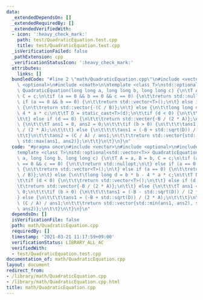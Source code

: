 ```yaml
---
data:
  _extendedDependsOn: []
  _extendedRequiredBy: []
  _extendedVerifiedWith:
  - icon: ':heavy_check_mark:'
    path: test/QuadraticEquation.test.cpp
    title: test/QuadraticEquation.test.cpp
  _isVerificationFailed: false
  _pathExtension: cpp
  _verificationStatusIcon: ':heavy_check_mark:'
  attributes:
    links: []
  bundledCode: "#line 2 \"math/QuadraticEquation.cpp\"\n#include <vector>\n#include\
    \ <optional>\n#include <cmath>\n\ntemplate <class T>\nstd::optional<std::vector<T>>\
    \ QuadraticEquation(long long a, long long b, long long c) {\n\tT A = a, B = b,\
    \ C = c;\n\tif (a == 0 && b == 0 && c == 0) {\n\t\treturn std::nullopt;\n\t} else\
    \ if (a == 0 && b == 0) {\n\t\treturn std::vector<T>();\n\t} else if (a == 0)\
    \ {\n\t\treturn std::vector{-(C / B)};\n\t} else {\n\t\tlong long d = b * b -\
    \ 4 * a * c;\n\t\tT D = static_cast<T>(d);\n\t\tif (d < 0) {\n\t\t\treturn std::vector<T>();\n\
    \t\t} else if (d == 0) {\n\t\t\treturn std::vector{-B / (2 * A)};\n\t\t} else\
    \ {\n\t\t\tT ans1 = 0, ans2 = 0;\n\t\t\tif (b > 0) {\n\t\t\t\tans1 = (-B - std::sqrt(D))\
    \ / (2 * A);\n\t\t\t} else {\n\t\t\t\tans1 = (-B + std::sqrt(D)) / (2 * A);\n\t\
    \t\t}\n\t\t\tans2 = (C / A) / ans1;\n\t\t\treturn std::vector{std::min(ans1, ans2),\
    \ std::max(ans1, ans2)};\n\t\t}\n\t}\n}\n"
  code: "#pragma once\n#include <vector>\n#include <optional>\n#include <cmath>\n\n\
    template <class T>\nstd::optional<std::vector<T>> QuadraticEquation(long long\
    \ a, long long b, long long c) {\n\tT A = a, B = b, C = c;\n\tif (a == 0 && b\
    \ == 0 && c == 0) {\n\t\treturn std::nullopt;\n\t} else if (a == 0 && b == 0)\
    \ {\n\t\treturn std::vector<T>();\n\t} else if (a == 0) {\n\t\treturn std::vector{-(C\
    \ / B)};\n\t} else {\n\t\tlong long d = b * b - 4 * a * c;\n\t\tT D = static_cast<T>(d);\n\
    \t\tif (d < 0) {\n\t\t\treturn std::vector<T>();\n\t\t} else if (d == 0) {\n\t\
    \t\treturn std::vector{-B / (2 * A)};\n\t\t} else {\n\t\t\tT ans1 = 0, ans2 =\
    \ 0;\n\t\t\tif (b > 0) {\n\t\t\t\tans1 = (-B - std::sqrt(D)) / (2 * A);\n\t\t\t\
    } else {\n\t\t\t\tans1 = (-B + std::sqrt(D)) / (2 * A);\n\t\t\t}\n\t\t\tans2 =\
    \ (C / A) / ans1;\n\t\t\treturn std::vector{std::min(ans1, ans2), std::max(ans1,\
    \ ans2)};\n\t\t}\n\t}\n}\n"
  dependsOn: []
  isVerificationFile: false
  path: math/QuadraticEquation.cpp
  requiredBy: []
  timestamp: '2021-03-21 11:17:59+09:00'
  verificationStatus: LIBRARY_ALL_AC
  verifiedWith:
  - test/QuadraticEquation.test.cpp
documentation_of: math/QuadraticEquation.cpp
layout: document
redirect_from:
- /library/math/QuadraticEquation.cpp
- /library/math/QuadraticEquation.cpp.html
title: math/QuadraticEquation.cpp
---
```

